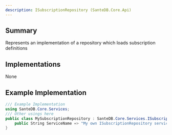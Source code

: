 ```yaml
---
description: ISubscriptionRepository (SanteDB.Core.Api)
---
```


## Summary
Represents an implementation of a repository which loads subscription definitions

## Implementations

None

## Example Implementation
```csharp
/// Example Implementation
using SanteDB.Core.Services;
/// Other usings here
public class MySubscriptionRepository : SanteDB.Core.Services.ISubscriptionRepository { 
	public String ServiceName => "My own ISubscriptionRepository service";
}
```
